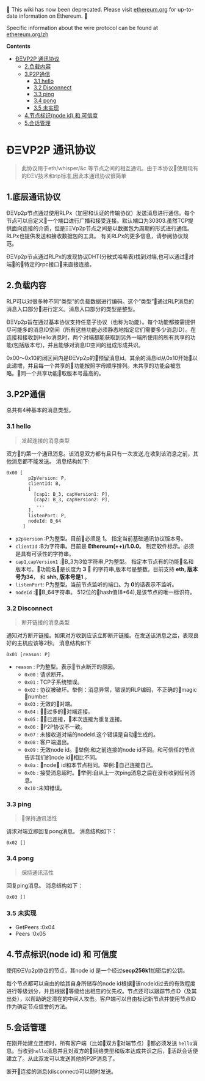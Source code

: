<!-- START doctoc generated TOC please keep comment here to allow auto update -->
<!-- DON'T EDIT THIS SECTION, INSTEAD RE-RUN doctoc TO UPDATE -->

:stop_sign: This wiki has now been deprecated. Please visit [ethereum.org](https://ethereum.org/zh) for up-to-date information on Ethereum. :stop_sign: 

Specific information about the wire protocol can be found at [ethereum.org/zh](https://ethereum.org/zh/developers/docs/networking-layer/)


**Contents**

- [ÐΞVP2P 通讯协议](#%C3%B0%CE%BEvp2p-%E9%80%9A%E8%AE%AF%E5%8D%8F%E8%AE%AE)
  - [2.负载内容](#2%E8%B4%9F%E8%BD%BD%E5%86%85%E5%AE%B9)
  - [3.P2P通信](#3p2p%E9%80%9A%E4%BF%A1)
    - [3.1 hello](#31-hello)
    - [3.2 Disconnect](#32-disconnect)
    - [3.3 ping](#33-ping)
    - [3.4 pong](#34-pong)
    - [3.5 未实现](#35-%E6%9C%AA%E5%AE%9E%E7%8E%B0)
  - [4.节点标识(node id) 和 可信度](#4%E8%8A%82%E7%82%B9%E6%A0%87%E8%AF%86node-id-%E5%92%8C-%E5%8F%AF%E4%BF%A1%E5%BA%A6)
  - [5.会话管理](#5%E4%BC%9A%E8%AF%9D%E7%AE%A1%E7%90%86)

<!-- END doctoc generated TOC please keep comment here to allow auto update -->


# ÐΞVP2P 通讯协议


> 此协议用于eth/whisper/&c 等节点之间的相互通讯。由于本协议使用现有的ÐΞV技术和rlp标准,因此本通讯协议很简单
## 1.底层通讯协议
ÐΞVp2p节点通过使用RLPx（加密和认证的传输协议）发送消息进行通信。每个节点可以自定义一个端口进行广播和接受连接。默认端口为30303.虽然TCP提供面向连接的介质，但是ΞΞVp2p节点之间是以数据包为周期的形式进行通信。 
RLPx也提供发送和接收数据包的工具。
有关RLPx的更多信息，请参阅协议规范。

ÐΞVp2p节点通过RLPx的发现协议DHT(分散式哈希表)找到对端,也可以通过对端的特定的rpc接口来直接连接。
## 2.负载内容
RLP可以对很多种不同“类型”的负载数据进行编码。这个“类型”通过RLP消息的消息入口部分进行定义。消息入口部分的类型是整型。

ÐΞVp2p旨在通过基本协议支持任意子协议（也称为功能）。每个功能都按需提供尽可能多的消息ID空间（所有这些功能必须静态地指定它们需要多少消息ID）。在连接和接收到Hello消息时，两个对端都能获取到另外一端所使用的所有共享的功能(包括版本号)，并且能够对消息ID空间的组成形成共识。

0x00～0x10的闭区间内是ÐΞVp2p的预留消息id。其余的消息id从0x10开始以此递增，并且每一个共享的功能按照字母顺序排列。未共享的功能会被忽略。同一个共享功能取版本号最高的。

## 3.P2P通信
总共有4种基本的消息类型。
### 3.1 hello
> 发起连接的消息类型

双方的第一个通讯消息。该消息双方都有且只有一次发送,在收到该消息之前，其他消息都不能发送。
消息结构如下:

```
0x00 [
        p2pVersion: P, 
        clientId: B, 
        [
          [cap1: B_3, capVersion1: P],
          [cap2: B_3, capVersion2: P],
           ...
        ],
        listenPort: P, 
        nodeId: B_64
      ]

```

- `p2pVersion` :P为整型。目前必须是 **1**。 指定当前基础通讯协议版本号。
- `clientId`   :B为字符串。目前是    **Ethereum(++)/1.0.0**。 制定软件标示。必须是具有可读性的字符串。
- `cap1`,`capVersion1` :B_3为3位字符串,P为整型。 指定本节点有的功能名和版本号。功能名是长度为 **3**  的字符串,版本号是整数。目前支持 **eth, 版本号为34**， 和 **shh, 版本号是1** 。
- `listenPort`: P为整型。当前节点监听的端口。为 **0**的话表示不监听。
- `nodeId` :B_64字符串。 512位的hash值(8*64),是该节点的唯一标识符。

### 3.2 Disconnect
> 断开链接的消息类型 

通知对方断开链接。如果对方收到应该立即断开链接。在发送该消息之后，表现良好的主机应该等2秒。
消息结构如下

```
0x01 [reason: P]
```

- `reason` : P为整型。表示节点断开的原因。
  - `0x00` : 请求断开。
  - `0x01` : TCP子系统错误。
  - `0x02` : 协议被破坏。举例：消息异常，错误的RLP编码，不正确的magic number.
  - `0x03` : 无效的对端。
  - `0x04` : 过多的对端连接。
  - `0x05` : 已连接，本次连接为重复连接。
  - `0x06` : P2P协议不一致。
  - `0x07` : 未接收道对端的nodeId.这个错误是自动生成的。
  - `0x08` : 客户端退出。
  - `0x09` : 无效node id。举例:和之前连接的node id不同。和可信任的节点告诉我们的node id相比不同。
  - `0x0a` : node id和本节点相同。举例:自己连接自己。
  - `0x0b` : 接受消息超时。举例:自从上一次ping消息之后在没有收到任何消息。
  - `0x10` :未知错误。

### 3.3 ping
> 保持通讯活性

请求对端立即回复pong消息。
消息结构如下：

```
0x02 []
```

### 3.4 pong
> 保持通讯活性

回复ping消息。
消息结构如下：

```
0x03 []
```

### 3.5 未实现

- GetPeers :0x04
- Peers    :0x05

## 4.节点标识(node id) 和 可信度
使用ÐΞVp2p协议的节点，其node id 是一个经过**secp256k1**加密后的公钥。


每个节点都可以自由的给其自身所储存的node id根据该nodeid过去的有效程度进行等级划分，并且根据等级给出相应的优先权。节点还可以跟踪节点ID（及其出处），以帮助确定潜在的中间人攻击。客户端可以自由标记新节点并使用节点ID作为确定节点信誉的方法。

## 5.会话管理
在刚开始建立连接时，所有客户端（比如双方对端节点）都必须发送 `hello`消息。当收到`hello`消息并且对双方的网络类型和版本达成共识之后，活跃会话便建立了。从此双发可以发送其他的P2P消息了。

断开连接的消息(disconnect)可以随时发送。
